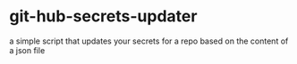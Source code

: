 # git-hub-secrets-updater
 a simple script that updates your secrets for a repo based on the content of a json file
